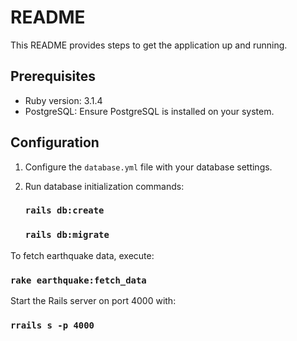 # README

This README provides steps to get the application up and running.

## Prerequisites

- Ruby version: 3.1.4
- PostgreSQL: Ensure PostgreSQL is installed on your system.

## Configuration

1. Configure the `database.yml` file with your database settings.
   
2. Run database initialization commands:

    ### `rails db:create`
    ### `rails db:migrate`

To fetch earthquake data, execute:

 ### `rake earthquake:fetch_data`

Start the Rails server on port 4000 with:

 ### `rrails s -p 4000`




